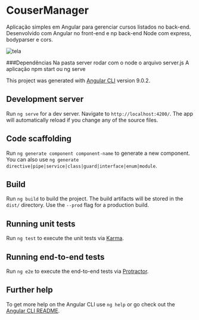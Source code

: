 # CouserManager

Aplicação simples em Angular para gerenciar cursos listados no back-end. 
Desenvolvido com Angular no front-end e np back-end Node com express, bodyparser e cors.

![tela](https://user-images.githubusercontent.com/59884552/78416012-f8d26300-75fb-11ea-89a1-1e17ef824915.png)

###Dependências
Na pasta server rodar com o node o arquivo server.js
A aplicação npm start ou ng serve

This project was generated with [Angular CLI](https://github.com/angular/angular-cli) version 9.0.2.

## Development server

Run `ng serve` for a dev server. Navigate to `http://localhost:4200/`. The app will automatically reload if you change any of the source files.

## Code scaffolding

Run `ng generate component component-name` to generate a new component. You can also use `ng generate directive|pipe|service|class|guard|interface|enum|module`.

## Build

Run `ng build` to build the project. The build artifacts will be stored in the `dist/` directory. Use the `--prod` flag for a production build.

## Running unit tests

Run `ng test` to execute the unit tests via [Karma](https://karma-runner.github.io).

## Running end-to-end tests

Run `ng e2e` to execute the end-to-end tests via [Protractor](http://www.protractortest.org/).

## Further help

To get more help on the Angular CLI use `ng help` or go check out the [Angular CLI README](https://github.com/angular/angular-cli/blob/master/README.md).
